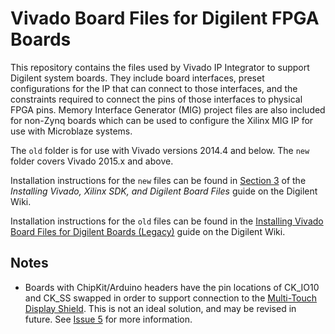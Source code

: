 # Vivado Board Files for Digilent FPGA Boards

This repository contains the files used by Vivado IP Integrator to support Digilent system boards. They include board interfaces, preset configurations for the IP that can connect to those interfaces, and the constraints required to connect the pins of those interfaces to physical FPGA pins. Memory Interface Generator (MIG) project files are also included for non-Zynq boards which can be used to configure the Xilinx MIG IP for use with Microblaze systems.

The `old` folder is for use with Vivado versions 2014.4 and below. The `new` folder covers Vivado 2015.x and above.

Installation instructions for the `new` files can be found in [Section 3](https://reference.digilentinc.com/vivado/installing-vivado/start#installing_digilent_board_files) of the *Installing Vivado, Xilinx SDK, and Digilent Board Files* guide on the Digilent Wiki.

Installation instructions for the `old` files can be found in the [Installing Vivado Board Files for Digilent Boards (Legacy)](https://reference.digilentinc.com/vivado:boardfiles) guide on the Digilent Wiki.

## Notes

* Boards with ChipKit/Arduino headers have the pin locations of CK_IO10 and CK_SS swapped in order to support connection to the [Multi-Touch Display Shield](https://reference.digilentinc.com/reference/add-ons/mtdshield/start). This is not an ideal solution, and may be revised in future. See [Issue 5](https://github.com/Digilent/vivado-boards/issues/5) for more information.